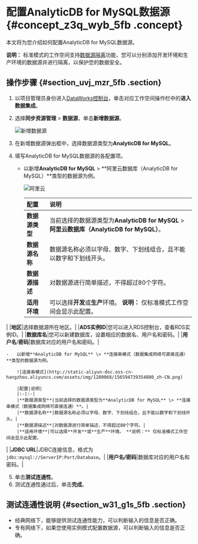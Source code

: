 # 配置AnalyticDB for MySQL数据源 {#concept_z3q_wyb_5fb .concept}

本文将为您介绍如何配置AnalyticDB for MySQL数据源。

**说明：** 标准模式的工作空间支持[数据源隔离](cn.zh-CN/使用指南/数据集成/数据源配置/数据源隔离.md#)功能，您可以分别添加开发环境和生产环境的数据源并进行隔离，以保护您的数据安全。

## 操作步骤 {#section_uvj_mzr_5fb .section}

1.  以项目管理员身份进入[DataWorks控制台](https://workbench.data.aliyun.com/console)，单击对应工作空间操作栏中的**进入数据集成**。
2.  选择**同步资源管理** \> **数据源**，单击**新增数据源**。

    ![新增数据源](http://static-aliyun-doc.oss-cn-hangzhou.aliyuncs.com/assets/img/16213/15659473927595_zh-CN.png)

3.  在新增数据源弹出框中，选择数据源类型为**AnalyticDB for MySQL**。
4.  填写AnalyticDB for MySQL数据源的各配置项。
    -   以新增**AnalyticDB for MySQL** \> **阿里云数据库（AnalyticDB for MySQL）**类型的数据源为例。

        ![阿里云](http://static-aliyun-doc.oss-cn-hangzhou.aliyuncs.com/assets/img/1280068/156594739354870_zh-CN.png)

        |配置|说明|
        |:-|:-|
        |**数据源类型**|当前选择的数据源类型为**AnalyticDB for MySQL** \> **阿里云数据库（AnalyticDB for MySQL）**。|
        |**数据源名称**|数据源名称必须以字母、数字、下划线组合，且不能以数字和下划线开头。|
        |**数据源描述**|对数据源进行简单描述，不得超过80个字符。|
        |**适用环境**|可以选择**开发**或**生产**环境。 **说明：** 仅标准模式工作空间会显示此配置。

 |
        |**地区**|选择数据源所在地区。|
        |**ADS实例ID**|您可以进入RDS控制台，查看RDS实例ID。|
        |**数据库名**|您可以新建数据库，设置相应的数据名、用户名和密码。|
        |**用户名**/**密码**|数据库对应的用户名和密码。|

    -   以新增**AnalyticDB for MySQL** \> **连接串模式（数据集成网络可直接连通）**类型的数据源为例。

        ![连接串模式](http://static-aliyun-doc.oss-cn-hangzhou.aliyuncs.com/assets/img/1280068/156594739354880_zh-CN.png)

        |配置|说明|
        |:-|:-|
        |**数据源类型**|当前选择的数据源类型为**AnalyticDB for MySQL** \> **连接串模式（数据集成网络可直接连通）**。|
        |**数据源名称**|数据源名称必须以字母、数字、下划线组合，且不能以数字和下划线开头。|
        |**数据源描述**|对数据源进行简单描述，不得超过80个字符。|
        |**适用环境**|可以选择**开发**或**生产**环境。 **说明：** 仅标准模式工作空间会显示此配置。

 |
        |**JDBC URL**|JDBC连接信息，格式为`jdbc:mysql://ServerIP:Port/Database`。|
        |**用户名/密码**|数据库对应的用户名和密码。|

5.  单击**测试连通性**。
6.  测试连通性通过后，单击**完成**。

## 测试连通性说明 {#section_w31_g1s_5fb .section}

-   经典网络下，能够提供测试连通性能力，可以判断输入的信息是否正确。
-   专有网络下，如果您使用实例模式配置数据源，可以判断输入的信息是否正确。

